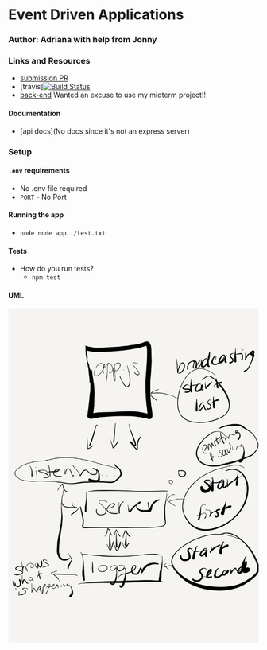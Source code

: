 # Event Driven Applications

### Author: Adriana with help from Jonny

### Links and Resources
* [submission PR](https://github.com/adrianagraybill/lab-16/pull/2)
* [travis][![Build Status](https://travis-ci.com/adrianagraybill/lab-16.svg?branch=master)](https://travis-ci.com/adrianagraybill/lab-16)
* [back-end](http://ec2-52-12-185-166.us-west-2.compute.amazonaws.com:3524/) Wanted an excuse to use my midterm project!!

#### Documentation
* [api docs](No docs since it's not an express server)

### Setup

#### `.env` requirements
* No .env file required
* `PORT` - No Port

#### Running the app
* `node node app ./test.txt`
  
#### Tests
* How do you run tests?
  * `npm test`

#### UML
![UML: Lab 16](./assets/lab-16-uml.jpg)
